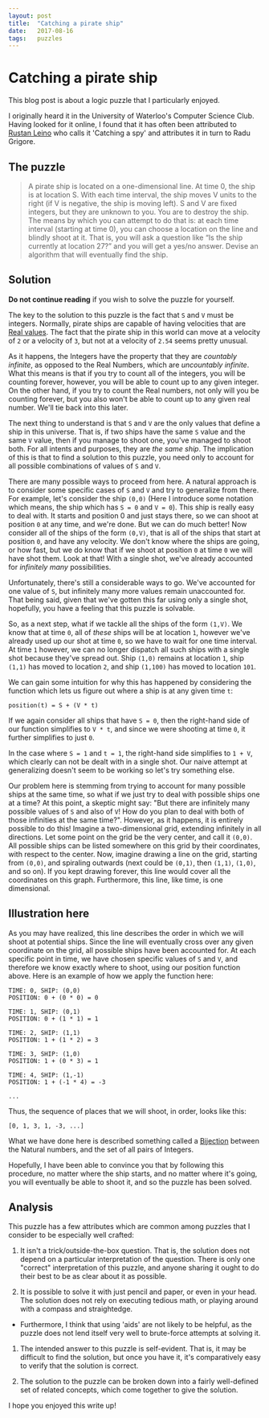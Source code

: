 ```yaml
---
layout: post
title:  "Catching a pirate ship"
date:   2017-08-16
tags:   puzzles
---
```


# Catching a pirate ship

This blog post is about a logic puzzle that I particularly enjoyed.

I originally heard it in the University of Waterloo's Computer Science Club. Having looked for it online, I found that it has often been attributed to [Rustan Leino](https://www.microsoft.com/en-us/research/people/leino/) who calls it 'Catching a spy' and attributes it in turn to Radu Grigore.

## The puzzle

> A pirate ship is located on a one-dimensional line. At time 0, the ship is at location S. With each time interval, the ship moves V units to the right (if V is negative, the ship is moving left). S and V are fixed integers, but they are unknown to you. You are to destroy the ship. The means by which you can attempt to do that is: at each time interval (starting at time 0), you can choose a location on the line and blindly shoot at it. That is, you will ask a question like “Is the ship currently at location 27?” and you will get a yes/no answer. Devise an algorithm that will eventually find the ship.

## Solution

**Do not continue reading** if you wish to solve the puzzle for yourself.

The key to the solution to this puzzle is the fact that `S` and `V` must be integers. Normally, pirate ships are capable of having velocities that are [Real values](https://en.wikipedia.org/wiki/Real_number). The fact that the pirate ship in this world can move at a velocity of `2` or a velocity of `3`, but not at a velocity of `2.54` seems pretty unusual.

As it happens, the Integers have the property that they are _countably infinite_, as opposed to the Real Numbers, which are _uncountably infinite_. What this means is that if you try to count all of the integers, you will be counting forever, however, you will be able to count up to any given integer. On the other hand, if you try to count the Real numbers, not only will you be counting forever, but you also won't be able to count up to any given real number. We'll tie back into this later.

The next thing to understand is that `S` and `V` are the only values that define a ship in this universe. That is, if two ships have the same `S` value and the same `V` value, then if you manage to shoot one, you've managed to shoot both. For all intents and purposes, they are _the same ship_. The implication of this is that to find a solution to this puzzle, you need only to account for all possible combinations of values of `S` and `V`.

There are many possible ways to proceed from here. A natural approach is to consider some specific cases of `S` and `V` and try to generalize from there. For example, let's consider the ship `(0,0)` (Here I introduce some notation which means, the ship which has `S = 0` and `V = 0`). This ship is really easy to deal with. It starts and position 0 and just stays there, so we can shoot at position `0` at any time, and we're done. But we can do much better! Now consider all of the ships of the form `(0,V)`, that is all of the ships that start at position `0`, and have any velocity. We don't know where the ships are going, or how fast, but we do know that if we shoot at position `0` at time `0` we will have shot them. Look at that! With a single shot, we've already accounted for _infinitely many_ possibilities.

Unfortunately, there's still a considerable ways to go. We've accounted for one value of `S`, but infinitely many more values remain unaccounted for. That being said, given that we've gotten this far using only a single shot, hopefully, you have a feeling that this puzzle is solvable.

So, as a next step, what if we tackle all the ships of the form `(1,V)`. We know that at time `0`, all of _these_ ships will be at location `1`, however we've already used up our shot at time `0`, so we have to wait for one time interval. At time `1` however, we can no longer dispatch all such ships with a single shot because they've spread out. Ship `(1,0)` remains at location `1`, ship `(1,1)` has moved to location `2`, and ship `(1,100)` has moved to location `101`.

We can gain some intuition for why this has happened by considering the function which lets us figure out where a ship is at any given time `t`:

`position(t) = S + (V * t)`

If we again consider all ships that have `S = 0`, then the right-hand side of our function simplifies to `V * t`, and since we were shooting at time `0`, it further simplifies to just `0`.

In the case where `S = 1` and `t = 1`, the right-hand side simplifies to `1 + V`, which clearly can not be dealt with in a single shot. Our naive attempt at generalizing doesn't seem to be working so let's try something else.

Our problem here is stemming from trying to account for many possible ships at the same time, so what if we just try to deal with possible ships one at a time? At this point, a skeptic might say: "But there are infinitely many possible values of `S` and also of `V`! How do you plan to deal with both of those infinities at the same time?". However, as it happens, it is entirely possible to do this! Imagine a two-dimensional grid, extending infinitely in all directions. Let some point on the grid be the very center, and call it `(0,0)`. All possible ships can be listed somewhere on this grid by their coordinates, with respect to the center. Now, imagine drawing a line on the grid, starting from `(0,0)`, and spiraling outwards (next could be `(0,1)`, then `(1,1)`, `(1,0)`, and so on). If you kept drawing forever, this line would cover all the coordinates on this graph. Furthermore, this line, like time, is one dimensional.

## Illustration here

As you may have realized, this line describes the order in which we will shoot at potential ships. Since the line will eventually cross over any given coordinate on the grid, all possible ships have been accounted for. At each specific point in time, we have chosen specific values of `S` and `V`, and therefore we know exactly where to shoot, using our position function above. Here is an example of how we apply the function here:

```
TIME: 0, SHIP: (0,0)
POSITION: 0 + (0 * 0) = 0

TIME: 1, SHIP: (0,1)
POSITION: 0 + (1 * 1) = 1

TIME: 2, SHIP: (1,1)
POSITION: 1 + (1 * 2) = 3

TIME: 3, SHIP: (1,0)
POSITION: 1 + (0 * 3) = 1

TIME: 4, SHIP: (1,-1)
POSITION: 1 + (-1 * 4) = -3

...
```

Thus, the sequence of places that we will shoot, in order, looks like this:

`[0, 1, 3, 1, -3, ...]`

What we have done here is described something called a [Bijection](https://en.wikipedia.org/wiki/Bijection) between the Natural numbers, and the set of all pairs of Integers.

Hopefully, I have been able to convince you that by following this procedure, no matter where the ship starts, and no matter where it's going, you will eventually be able to shoot it, and so the puzzle has been solved.

## Analysis

This puzzle has a few attributes which are common among puzzles that I consider to be especially well crafted:

1. It isn't a trick/outside-the-box question. That is, the solution does not depend on a particular interpretation of the question. There is only one "correct" interpretation of this puzzle, and anyone sharing it ought to do their best to be as clear about it as possible.

1. It is possible to solve it with just pencil and paper, or even in your head. The solution does not rely on executing tedious math, or playing around with a compass and straightedge.
  - Furthermore, I think that using 'aids' are not likely to be helpful, as the puzzle does not lend itself very well to brute-force attempts at solving it.

1. The intended answer to this puzzle is self-evident. That is, it may be difficult to find the solution, but once you have it, it's comparatively easy to verify that the solution is correct.

1. The solution to the puzzle can be broken down into a fairly well-defined set of related concepts, which come together to give the solution.

I hope you enjoyed this write up!
